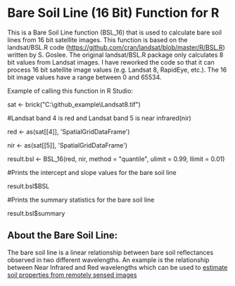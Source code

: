 Bare Soil Line (16 Bit) Function for R
========================================

This is a Bare Soil Line function (BSL_16) that is used to calculate bare soil lines from 16 bit satellite images.  This function is based on the landsat/BSL.R code (https://github.com/cran/landsat/blob/master/R/BSL.R) written by S. Goslee.  The original landsat/BSL.R package only calculates 8 bit values from Landsat images. I have reworked the code so that it can process 16 bit satellite image values (e.g. Landsat 8, RapidEye, etc.). The 16 bit image values have a range between 0 and 65534. 

Example of calling this function in R Studio:

sat <- brick("C:\\github_example\\Landsat8.tif")

#Landsat band 4 is red and Landsat band 5 is near infrared(nir)

red <- as(sat[[4]], 'SpatialGridDataFrame')

nir <- as(sat[[5]], 'SpatialGridDataFrame')

result.bsl <- BSL_16(red, nir, method = "quantile", ulimit = 0.99, llimit = 0.01)

#Prints the intercept and slope values for the bare soil line

result.bsl$BSL

#Prints the summary statistics for the bare soil line 

result.bsl$summary

About the Bare Soil Line:
--------------------------

The bare soil line is a linear relationship between bare soil reflectances observed in two different wavelengths.  An example is the relationship between Near Infrared and Red wavelengths which can be used to [estimate soil properties from remotely sensed images](https://naldc.nal.usda.gov/download/9394/PDF)
